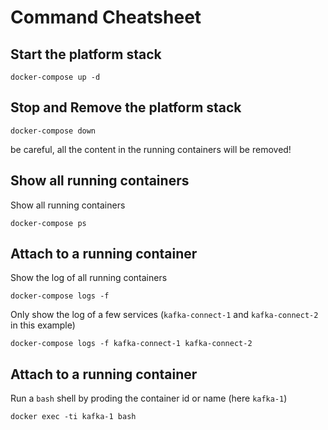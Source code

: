 # Command Cheatsheet

## Start the platform stack

```
docker-compose up -d
```

## Stop and Remove the platform stack

```
docker-compose down
```

be careful, all the content in the running containers will be removed!

## Show all running containers

Show all running containers

```
docker-compose ps
```

## Attach to a running container

Show the log of all running containers

```
docker-compose logs -f
```

Only show the log of a few services (`kafka-connect-1` and `kafka-connect-2` in this example)

```
docker-compose logs -f kafka-connect-1 kafka-connect-2
```

## Attach to a running container

Run a `bash` shell by proding the container id or name (here `kafka-1`)

```
docker exec -ti kafka-1 bash
```
